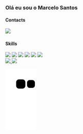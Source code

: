 ### Olá eu sou o Marcelo Santos

#### Contacts
<div> 
  <a href="https://www.linkedin.com/in/marcelofsantos/" target="_blank"><img src="https://img.shields.io/badge/-LinkedIn-%230077B5?style=for-the-badge&logo=linkedin&logoColor=white" target="_blank"></a> 
</div>

#### Skills
<div> 
    <a href="https://github.com/marsselu" target="_blank"><img src="https://img.shields.io/badge/Linux-red?style=for-the-badge&logo=medium&logoColor=white"></a>
    <a href="https://github.com/marsselu" target="_blank"><img src="https://img.shields.io/badge/Networking-black?style=for-the-badge&logo=medium&logoColor=white"></a>
    <a href="https://github.com/marsselu" target="_blank"><img src="https://img.shields.io/badge/Project Management-green?style=for-the-badge&logo=medium&logoColor=white"></a>
    <a href="https://github.com/marsselu" target="_blank"><img src="https://img.shields.io/badge/Docker-blue?style=for-the-badge&logo=medium&logoColor=white"></a>
    <a href="https://github.com/marsselu" target="_blank"><img src="https://img.shields.io/badge/Scrum-bluviolet?style=for-the-badge&logo=medium&logoColor=white"></a>
    <a href="https://github.com/marsselu" target="_blank"><img src="https://img.shields.io/badge/GitLab-330F63?style=for-the-badge&logo=gitlab&logoColor=white"></a> 

</div>

 <div>
  <a href="https://github.com/marsselu">
  <img height="150em" src="https://github-readme-stats.vercel.app/api?username=marsselu&show_icons=true&theme=dracula&include_all_commits=true&count_private=true"/>
  <img height="150em" src="https://github-readme-stats.vercel.app/api/top-langs/?username=marsselu&layout=compact&langs_count=7&theme=dracula"/>
    
  ![Snake animation](https://github.com/marsselu/marsselu/blob/output/github-contribution-grid-snake.svg)
</div>
  
